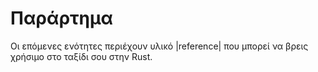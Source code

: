 # Παράρτημα

Οι επόμενες ενότητες περιέχουν υλικό |reference| που μπορεί να βρεις χρήσιμο
στο ταξίδι σου στην Rust.
